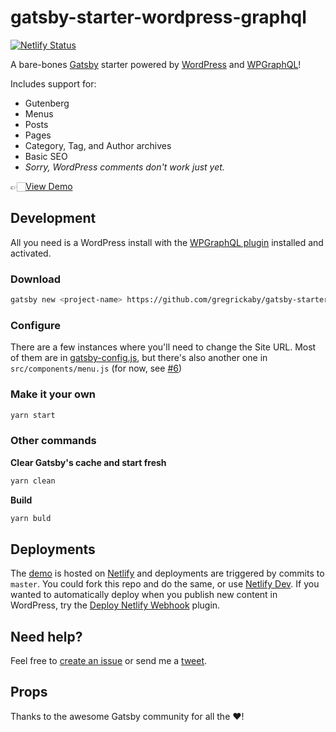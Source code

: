 # gatsby-starter-wordpress-graphql

[![Netlify Status](https://api.netlify.com/api/v1/badges/ee5783b5-a642-46e9-bd0d-35866c7c55e3/deploy-status)](https://app.netlify.com/sites/gatsby-starter-wordpress-graphql/deploys)

A bare-bones [Gatsby](https://gatsbyjs.org) starter powered by [WordPress](https://wordpress.org) and [WPGraphQL](https://www.wpgraphql.com/)!

Includes support for:

- Gutenberg
- Menus
- Posts
- Pages
- Category, Tag, and Author archives
- Basic SEO
- _Sorry, WordPress comments don't work just yet._

👉🏻[View Demo](https://gatsby-starter-wordpress-graphql.netlify.com)

## Development

All you need is a WordPress install with the [WPGraphQL plugin](https://www.wpgraphql.com/) installed and activated.

### Download
```bash
gatsby new <project-name> https://github.com/gregrickaby/gatsby-starter-wordpress-graphql
```

### Configure

There are a few instances where you'll need to change the Site URL. Most of them are in [gatsby-config.js](https://github.com/gregrickaby/gatsby-starter-wordpress-graphql/blob/master/gatsby-config.js), but there's also another one in `src/components/menu.js` (for now, see [#6](https://github.com/gregrickaby/gatsby-starter-wordpress-graphql/issues/6))

### Make it your own
```bash
yarn start
```

### Other commands
**Clear Gatsby's cache and start fresh**
```bash
yarn clean
```

**Build**
```bash
yarn buld
```

## Deployments

The [demo](https://gatsby-starter-wordpress-graphql.netlify.com) is hosted  on [Netlify](https://www.netlify.com/) and deployments are triggered by commits to `master`. You could fork this repo and do the same, or use [Netlify Dev](https://www.netlify.com/products/dev/). If you wanted to automatically deploy when you publish new content in WordPress, try the [Deploy Netlify Webhook](https://wordpress.org/plugins/webhook-netlify-deploy/) plugin.

## Need help?
Feel free to [create an issue](https://github.com/gregrickaby/gatsby-starter-wordpress-graphql/issues) or send me a [tweet](https://twitter.com/gregrickaby).

## Props

Thanks to the awesome Gatsby community for all the ❤️!
